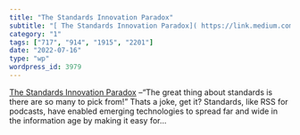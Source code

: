 ```yaml
---
title: "The Standards Innovation Paradox"
subtitle: "[ The Standards Innovation Paradox]( https://link.medium.com/SbplLmb3Hrb) –“The great thing about st..."
category: "1"
tags: ["717", "914", "1915", "2201"]
date: "2022-07-16"
type: "wp"
wordpress_id: 3979
---
```

[ The Standards Innovation Paradox]( https://link.medium.com/SbplLmb3Hrb) –“The great thing about standards is there are so many to pick from!” Thats a joke, get it? Standards, like RSS for podcasts, have enabled emerging technologies to spread far and wide in the information age by making it easy for…